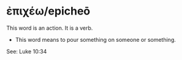 # ἐπιχέω/epicheō
This word is an action. It is a verb.

* This word means to pour something on someone or something.

See: Luke 10:34
